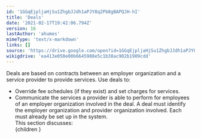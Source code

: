 ```yaml
---
id: '1GGqEjpljaHjSu1ZhgbJJdh1aPJY8q2Pb8gBAPQJH-hI'
title: 'Deals'
date: '2021-02-17T19:42:06.794Z'
version: 16
lastAuthor: 'ahumes'
mimeType: 'text/x-markdown'
links: []
source: 'https://drive.google.com/open?id=1GGqEjpljaHjSu1ZhgbJJdh1aPJY8q2Pb8gBAPQJH-hI'
wikigdrive: 'ea413e050e00b6645988e5c1b38ac902b1909cdd'
---
```

Deals are based on contracts between an employer organization and a service provider to provide services. Use deals to:
* Override fee schedules (if they exist) and set charges for services.
* Communicate the services a provider is able to perform for employees of an employer organization involved in the deal.
A deal must identify the employer organization and provider organization involved. Each must already be set up in the system.  
This section discusses:  
{children }
